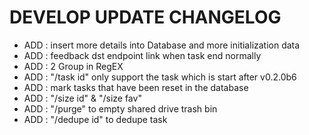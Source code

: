 # DEVELOP UPDATE CHANGELOG

+ ADD : insert more details into Database and more initialization data  
+ ADD : feedback dst endpoint link when task end normally  
+ ADD : 2 Group in RegEX  
+ ADD : "/task id" only support the task which is start after v0.2.0b6  
+ ADD : mark tasks that have been reset in the database  
+ ADD : "/size id" & "/size fav"  
+ ADD : "/purge" to empty shared drive trash bin  
+ ADD : "/dedupe id" to dedupe task  
  
